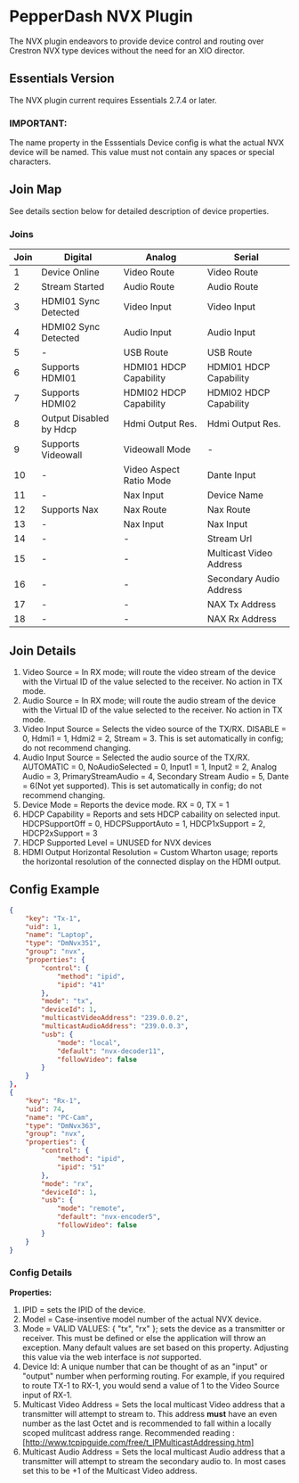 # PepperDash NVX Plugin

The NVX plugin endeavors to provide device control and routing over Crestron NVX type devices without the need for an XIO director.

## Essentials Version

The NVX plugin current requires Essentials 2.7.4 or later.

### __IMPORTANT:__

The name property in the Esssentials Device config is what the actual NVX device will be named.  This value must not contain any spaces or special characters.  

## Join Map

See details section below for detailed description of device properties.

### Joins

| Join | Digital                | Analog                   | Serial                   |
| ---- | ---------------------- | ------------------------ | ------------------------ |
| 1    | Device Online          | Video Route              | Video Route              |
| 2    | Stream Started         | Audio Route              | Audio Route              |
| 3    | HDMI01 Sync Detected   | Video Input              | Video Input              |
| 4    | HDMI02 Sync Detected   | Audio Input              | Audio Input              |
| 5    | -                      | USB Route                | USB Route                |
| 6    | Supports HDMI01        | HDMI01 HDCP Capability   | HDMI01 HDCP Capability   |
| 7    | Supports HDMI02        | HDMI02 HDCP Capability   | HDMI02 HDCP Capability   |
| 8    | Output Disabled by Hdcp| Hdmi Output Res.         | Hdmi Output Res.         |
| 9    | Supports Videowall     | Videowall Mode           | -                        |
| 10   | -                      | Video Aspect Ratio Mode  | Dante Input              |
| 11   | -                      | Nax Input                | Device Name              |
| 12   | Supports Nax           | Nax Route                | Nax Route                |
| 13   | -                      | Nax Input                | Nax Input                |
| 14   | -                      | -                        | Stream Url               |
| 15   | -                      | -                        | Multicast Video Address  |
| 16   | -                      | -                        | Secondary Audio Address  |
| 17   | -                      | -                        | NAX Tx Address           |
| 18   | -                      | -                        | NAX Rx Address           |

## Join Details

1. Video Source = In RX mode; will route the video stream of the device with the Virtual ID of the value selected to the receiver.  No action in TX mode.
2. Audio Source = In RX mode; will route the audio stream of the device with the Virtual ID of the value selected to the receiver.  No action in TX mode.
3. Video Input Source = Selects the video source of the TX/RX.  DISABLE = 0, Hdmi1 = 1, Hdmi2 = 2, Stream = 3.  This is set automatically in config; do not recommend changing.
4. Audio Input Source = Selected the audio source of the TX/RX.  AUTOMATIC = 0, NoAudioSelected = 0, Input1 = 1, Input2 = 2, Analog Audio = 3, PrimaryStreamAudio = 4, Secondary Stream Audio = 5, Dante = 6(Not yet supported).  This is set automatically in config; do not recommend changing.
5. Device Mode = Reports the device mode.  RX = 0, TX = 1
6. HDCP Capability = Reports and sets HDCP cabaility on selected input.  HDCPSupportOff = 0, HDCPSupportAuto = 1, HDCP1xSupport = 2, HDCP2xSupport = 3
7. HDCP Supported Level = UNUSED for NVX devices
8. HDMI Output Horizontal Resolution = Custom Wharton usage; reports the horizontal resolution of the connected display on the HDMI output.

## Config Example

```JSON
{
    "key": "Tx-1",
    "uid": 1,
    "name": "Laptop",
    "type": "DmNvx351",
    "group": "nvx",
    "properties": {
        "control": {
            "method": "ipid",
            "ipid": "41"
        },
        "mode": "tx",
        "deviceId": 1,
        "multicastVideoAddress": "239.0.0.2",
        "multicastAudioAddress": "239.0.0.3",
        "usb": {
            "mode": "local",
            "default": "nvx-decoder11",
            "followVideo": false
        }
    }
},
{
    "key": "Rx-1",
    "uid": 74,
    "name": "PC-Cam",
    "type": "DmNvx363",
    "group": "nvx",
    "properties": {
        "control": {
            "method": "ipid",
            "ipid": "51"
        },
        "mode": "rx",
        "deviceId": 1,
        "usb": {
            "mode": "remote",
            "default": "nvx-encoder5",
            "followVideo": false
        }
    }
}
```

### Config Details

__Properties:__

1. IPID = sets the IPID of the device.
2. Model = Case-insentive model number of the actual NVX device.
3. Mode = VALID VALUES: { "tx", "rx" }; sets the device as a transmitter or receiver.  This must be defined or else the application
will throw an exception.  Many default values are set based on this property.  Adjusting this value via the web interface is _not_ supported.
4. Device Id: A unique number that can be thought of as an "input" or "output" number when performing routing.  For example, if you required to route
TX-1 to RX-1, you would send a value of 1 to the Video Source input of RX-1.
5. Multicast Video Address = Sets the local multicast Video address that a transmitter will attempt to stream to.  This address __must__ have an even number as the last Octet and is recommended to fall within a locally scoped mulitcast address range. Recommended reading : [http://www.tcpipguide.com/free/t_IPMulticastAddressing.htm]
6. Multicast Audio Address = Sets the local multicast Audio address that a transmitter will attempt to stream the secondary audio to.  In most cases set this to be +1 of the Multicast Video address.
